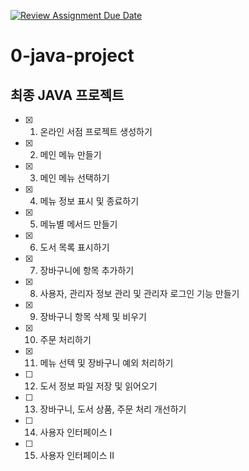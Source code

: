 [![Review Assignment Due Date](https://classroom.github.com/assets/deadline-readme-button-24ddc0f5d75046c5622901739e7c5dd533143b0c8e959d652212380cedb1ea36.svg)](https://classroom.github.com/a/rtWQojmw)
# 0-java-project

## 최종 JAVA 프로젝트

- [x] 1. 온라인 서점 프로젝트 생성하기
- [x] 2. 메인 메뉴 만들기
- [x] 3. 메인 메뉴 선택하기
- [x] 4. 메뉴 정보 표시 및 종료하기
- [x] 5. 메뉴별 메서드 만들기
- [x] 6. 도서 목록 표시하기
- [x] 7. 장바구니에 항목 추가하기
- [x] 8. 사용자, 관리자 정보 관리 및 관리자 로그인 기능 만들기
- [x] 9. 장바구니 항목 삭제 및 비우기
- [x] 10. 주문 처리하기
- [x] 11. 메뉴 선텍 및 장바구니 예외 처리하기
- [ ] 12. 도서 정보 파일 저장 및 읽어오기
- [ ] 13. 장바구니, 도서 상품, 주문 처리 개선하기
- [ ] 14. 사용자 인터페이스 I
- [ ] 15. 사용자 인터페이스 II

